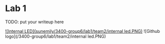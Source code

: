 # Lab 1

TODO: put your writeup here

[![Internal LED](sunemily/3400-group6/lab1/team2/internal led.PNG)](https://drive.google.com/file/d/0B1r9QYTd8YNrNDVkeWtic3RsVTg/view?usp=sharing "Internal LED")
![Github logo](/3400-group6/lab1/team2/internal led.PNG)
